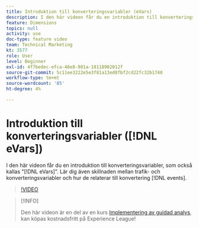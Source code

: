 ```yaml
---
title: Introduktion till konverteringsvariabler (eVars)
description: I den här videon får du en introduktion till konverteringsvariabler, som också kallas"eVars". Lär dig även skillnaden mellan trafik- och konverteringsvariabler och hur de relaterar till konverteringshändelser.
feature: Dimensions
topics: null
activity: use
doc-type: feature video
team: Technical Marketing
kt: 3577
role: User
level: Beginner
exl-id: 4f7bedec-efca-46e8-981a-18118982012f
source-git-commit: 5c11ee3222e5e3f81a13ed8fbf2cd22fc32b1740
workflow-type: tm+mt
source-wordcount: '85'
ht-degree: 4%

---
```


# Introduktion till konverteringsvariabler ([!DNL eVars])

I den här videon får du en introduktion till konverteringsvariabler, som också kallas &quot;[!DNL eVars]&quot;. Lär dig även skillnaden mellan trafik- och konverteringsvariabler och hur de relaterar till konvertering [!DNL events].

>[!VIDEO](https://video.tv.adobe.com/v/28759/?quality=12)

>[!INFO]
>
> Den här videon är en del av en kurs [Implementering av guidad analys](https://experienceleague.adobe.com/?recommended=Analytics-D-1-2019.1), kan köpas kostnadsfritt på Experience League!